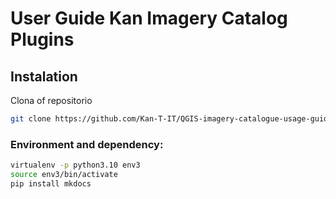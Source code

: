 # User Guide Kan Imagery Catalog Plugins



## Instalation

Clona of repositorio

```bash
git clone https://github.com/Kan-T-IT/QGIS-imagery-catalogue-usage-guide.git
```

### Environment and dependency:

```bash
virtualenv -p python3.10 env3
source env3/bin/activate
pip install mkdocs
```

